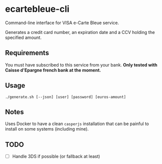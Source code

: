 # ecartebleue-cli

Command-line interface for VISA e-Carte Bleue service.

Generates a credit card number, an expiration date and a CCV holding the specified amount.

## Requirements

You must have subscribed to this service from your bank. **Only tested with Caisse d'Epargne french bank at the moment.**

## Usage

`./generate.sh [--json] [user] [password] [euros-amount]`

## Notes

Uses Docker to have a clean `casperjs` installation that can be painful to install on some systems (including mine).

## TODO

- [ ] Handle 3DS if possible (or fallback at least)
